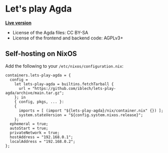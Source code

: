 # Let's play Agda

**[Live version](https://lets-play-agda.quasicoherent.io/)**

* License of the Agda files: CC BY-SA
* License of the frontend and backend code: AGPLv3+


## Self-hosting on NixOS

Add the following to your `/etc/nixos/configuration.nix`:

    containers.lets-play-agda = {
      config =
        let lets-play-agda = builtins.fetchTarball {
          url = "https://github.com/iblech/lets-play-agda/archive/main.tar.gz";
        }; in
        { config, pkgs, ... }:
        {
          imports = [ (import "${lets-play-agda}/nix/container.nix" {}) ];
          system.stateVersion = "${config.system.nixos.release}";
        };
      ephemeral = true;
      autoStart = true;
      privateNetwork = true;
      hostAddress = "192.168.0.1";
      localAddress = "192.168.0.2";
    };
